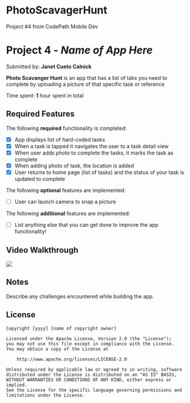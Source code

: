 # PhotoScavagerHunt
Project #4 from CodePath Mobile Dev
# Project 4 - *Name of App Here*

Submitted by: **Janet Cueto Calnick**

**Photo Scavanger Hunt** is an app that has a list of taks you need to complete by uploading a picture of that specific task or reference 

Time spent: **1** hour spent in total

## Required Features

The following **required** functionality is completed:

- [x] App displays list of hard-coded tasks
- [x] When a task is tapped it navigates the user to a task detail view
- [x] When user adds photo to complete the tasks, it marks the task as complete
- [x] When adding photo of task, the location is added
- [x] User returns to home page (list of tasks) and the status of your task is updated to complete
 
The following **optional** features are implemented:

- [ ] User can launch camera to snap a picture	

The following **additional** features are implemented:

- [ ] List anything else that you can get done to improve the app functionality!

## Video Walkthrough

<div>
    <a href="https://www.loom.com/share/f15180f3fa9f424abe165a892e42710e">
    </a>
    <a href="https://www.loom.com/share/f15180f3fa9f424abe165a892e42710e">
      <img style="max-width:300px;" src="https://cdn.loom.com/sessions/thumbnails/f15180f3fa9f424abe165a892e42710e-with-play.gif">
    </a>
  </div>

## Notes

Describe any challenges encountered while building the app.

## License

    Copyright [yyyy] [name of copyright owner]

    Licensed under the Apache License, Version 2.0 (the "License");
    you may not use this file except in compliance with the License.
    You may obtain a copy of the License at

        http://www.apache.org/licenses/LICENSE-2.0

    Unless required by applicable law or agreed to in writing, software
    distributed under the License is distributed on an "AS IS" BASIS,
    WITHOUT WARRANTIES OR CONDITIONS OF ANY KIND, either express or implied.
    See the License for the specific language governing permissions and
    limitations under the License.

